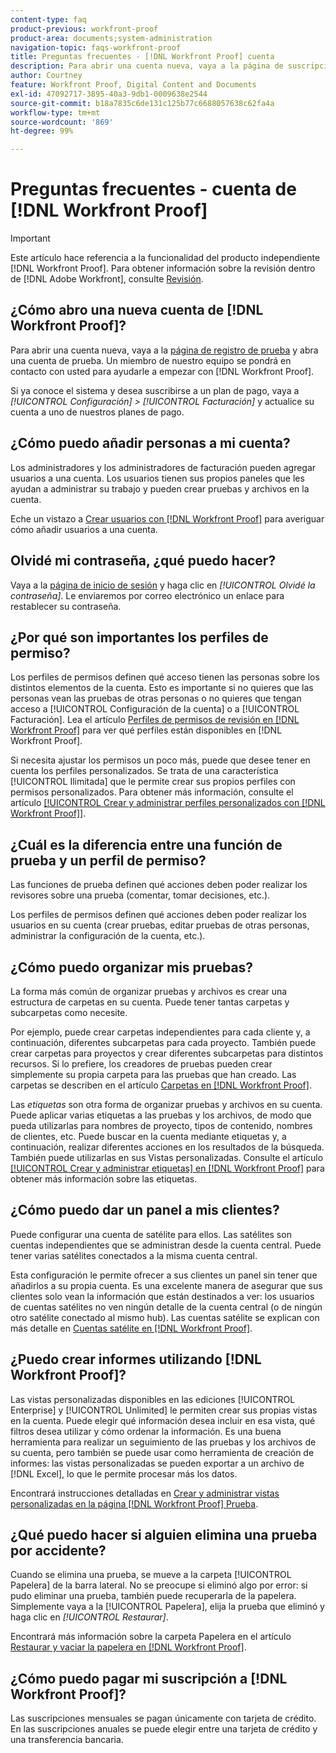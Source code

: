 ```yaml
---
content-type: faq
product-previous: workfront-proof
product-area: documents;system-administration
navigation-topic: faqs-workfront-proof
title: Preguntas frecuentes - [!DNL Workfront Proof] cuenta
description: Para abrir una cuenta nueva, vaya a la página de suscripción de prueba y abra una cuenta de prueba. Un miembro de nuestro equipo se pondrá en contacto con usted para ayudarle a empezar a usar  [!DNL Workfront Proof].
author: Courtney
feature: Workfront Proof, Digital Content and Documents
exl-id: 47092717-3895-40a3-9db1-0009638e2544
source-git-commit: b18a7835c6de131c125b77c6688057638c62fa4a
workflow-type: tm+mt
source-wordcount: '869'
ht-degree: 99%

---
```


# Preguntas frecuentes - cuenta de [!DNL Workfront Proof]

>[!IMPORTANT]
>
>Este artículo hace referencia a la funcionalidad del producto independiente [!DNL Workfront Proof]. Para obtener información sobre la revisión dentro de [!DNL Adobe Workfront], consulte [Revisión](../../../review-and-approve-work/proofing/proofing.md).

## ¿Cómo abro una nueva cuenta de [!DNL Workfront Proof]?

Para abrir una cuenta nueva, vaya a la [página de registro de prueba](https://business.adobe.com/products/workfront/proofing-approvals.html) y abra una cuenta de prueba. Un miembro de nuestro equipo se pondrá en contacto con usted para ayudarle a empezar con [!DNL Workfront Proof].

Si ya conoce el sistema y desea suscribirse a un plan de pago, vaya a *[!UICONTROL Configuración]* *>* *[!UICONTROL Facturación]* y actualice su cuenta a uno de nuestros planes de pago.

## ¿Cómo puedo añadir personas a mi cuenta?

Los administradores y los administradores de facturación pueden agregar usuarios a una cuenta. Los usuarios tienen sus propios paneles que les ayudan a administrar su trabajo y pueden crear pruebas y archivos en la cuenta.

Eche un vistazo a [Crear usuarios con [!DNL Workfront Proof]](../../../workfront-proof/wp-mnguserscontacts/users/create-users.md) para averiguar cómo añadir usuarios a una cuenta.

## Olvidé mi contraseña, ¿qué puedo hacer?

Vaya a la [página de inicio de sesión](https://app.proofhq.com/login) y haga clic en *[!UICONTROL Olvidé la contraseña]*. Le enviaremos por correo electrónico un enlace para restablecer su contraseña.

## ¿Por qué son importantes los perfiles de permiso?

Los perfiles de permisos definen qué acceso tienen las personas sobre los distintos elementos de la cuenta. Esto es importante si no quieres que las personas vean las pruebas de otras personas o no quieres que tengan acceso a [!UICONTROL Configuración de la cuenta] o a [!UICONTROL Facturación]. Lea el artículo [Perfiles de permisos de revisión en [!DNL Workfront Proof]](../../../workfront-proof/wp-acct-admin/account-settings/proof-perm-profiles-in-wp.md) para ver qué perfiles están disponibles en [!DNL Workfront Proof].

Si necesita ajustar los permisos un poco más, puede que desee tener en cuenta los perfiles personalizados. Se trata de una característica [!UICONTROL Ilimitada] que le permite crear sus propios perfiles con permisos personalizados. Para obtener más información, consulte el artículo [[!UICONTROL Crear y administrar perfiles personalizados con [!DNL Workfront Proof]]](../../../workfront-proof/wp-mnguserscontacts/users/create-and-manage-custom-profiles.md).

## ¿Cuál es la diferencia entre una función de prueba y un perfil de permiso?

Las funciones de prueba definen qué acciones deben poder realizar los revisores sobre una prueba (comentar, tomar decisiones, etc.).

Los perfiles de permisos definen qué acciones deben poder realizar los usuarios en su cuenta (crear pruebas, editar pruebas de otras personas, administrar la configuración de la cuenta, etc.).

## ¿Cómo puedo organizar mis pruebas?

La forma más común de organizar pruebas y archivos es crear una estructura de carpetas en su cuenta. Puede tener tantas carpetas y subcarpetas como necesite.

Por ejemplo, puede crear carpetas independientes para cada cliente y, a continuación, diferentes subcarpetas para cada proyecto. También puede crear carpetas para proyectos y crear diferentes subcarpetas para distintos recursos. Si lo prefiere, los creadores de pruebas pueden crear simplemente su propia carpeta para las pruebas que han creado. Las carpetas se describen en el artículo [Carpetas en [!DNL Workfront Proof]](../../../workfront-proof/wp-work-proofsfiles/organize-your-work/folders.md).

Las *etiquetas* son otra forma de organizar pruebas y archivos en su cuenta. Puede aplicar varias etiquetas a las pruebas y los archivos, de modo que pueda utilizarlas para nombres de proyecto, tipos de contenido, nombres de clientes, etc. Puede buscar en la cuenta mediante etiquetas y, a continuación, realizar diferentes acciones en los resultados de la búsqueda. También puede utilizarlas en sus Vistas personalizadas. Consulte el artículo [[!UICONTROL Crear y administrar etiquetas] en [!DNL Workfront Proof]](../../../workfront-proof/wp-work-proofsfiles/organize-your-work/create-and-manage-tags.md) para obtener más información sobre las etiquetas.

## ¿Cómo puedo dar un panel a mis clientes?

Puede configurar una cuenta de satélite para ellos. Las satélites son cuentas independientes que se administran desde la cuenta central. Puede tener varias satélites conectados a la misma cuenta central.

Esta configuración le permite ofrecer a sus clientes un panel sin tener que añadirlos a su propia cuenta. Es una excelente manera de asegurar que sus clientes solo vean la información que están destinados a ver: los usuarios de cuentas satélites no ven ningún detalle de la cuenta central (o de ningún otro satélite conectado al mismo hub). Las cuentas satélite se explican con más detalle en [Cuentas satélite en [!DNL Workfront Proof]](../../../workfront-proof/wp-acct-admin/satellite-accounts/sat-accts-in-wp.md).

## ¿Puedo crear informes utilizando [!DNL Workfront Proof]?

Las vistas personalizadas disponibles en las ediciones [!UICONTROL Enterprise] y [!UICONTROL Unlimited] le permiten crear sus propias vistas en la cuenta. Puede elegir qué información desea incluir en esa vista, qué filtros desea utilizar y cómo ordenar la información. Es una buena herramienta para realizar un seguimiento de las pruebas y los archivos de su cuenta, pero también se puede usar como herramienta de creación de informes: las vistas personalizadas se pueden exportar a un archivo de [!DNL Excel], lo que le permite procesar más los datos.

Encontrará instrucciones detalladas en [Crear y administrar vistas personalizadas en la página  [!DNL Workfront Proof] Prueba](../../../workfront-proof/wp-work-proofsfiles/manage-your-work/create-and-manage-custom-views.md).

## ¿Qué puedo hacer si alguien elimina una prueba por accidente?

Cuando se elimina una prueba, se mueve a la carpeta [!UICONTROL Papelera] de la barra lateral. No se preocupe si eliminó algo por error: si pudo eliminar una prueba, también puede recuperarla de la papelera. Simplemente vaya a la [!UICONTROL Papelera], elija la prueba que eliminó y haga clic en *[!UICONTROL Restaurar]*.

Encontrará más información sobre la carpeta Papelera en el artículo [Restaurar y vaciar la papelera en [!DNL Workfront Proof]](../../../workfront-proof/wp-work-proofsfiles/manage-your-work/restore-and-empty-trash.md).

## ¿Cómo puedo pagar mi suscripción a [!DNL Workfront Proof]?

Las suscripciones mensuales se pagan únicamente con tarjeta de crédito. En las suscripciones anuales se puede elegir entre una tarjeta de crédito y una transferencia bancaria. <!--Visit the [Account Payment in [!DNL Workfront Proof]](../../../workfront-proof/wp-billingsettings/manage-your-billing/acct-payment-in-wp.md) help page for additional information.-->
